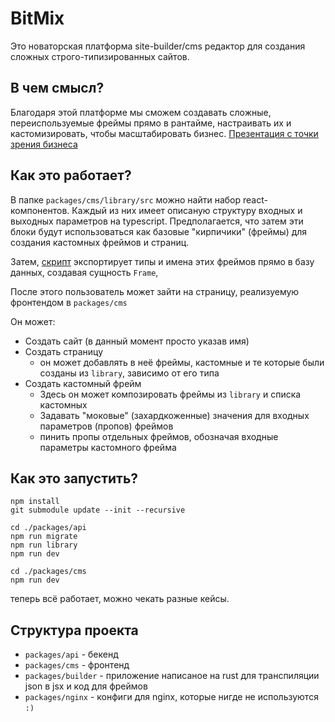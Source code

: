 # BitMix 
Это новаторская платформа site-builder/cms редактор для создания сложных строго-типизированных сайтов.

## В чем смысл? 
Благодаря этой платформе мы сможем создавать сложные, переиспользуемые фреймы прямо в рантайме, настраивать их и кастомизировать, чтобы масштабировать бизнес.
[Презентация с точки зрения бизнеса](https://disk.yandex.ru/d/USGebhyCOPQLfQ)

## Как это работает?
В папке `packages/cms/library/src` можно найти набор react-компонентов.
Каждый из них имеет описаную структуру входных и выходных параметров на typescript. Предполагается, что затем эти блоки будут использоваться как базовые "кирпичики" (фреймы) для создания кастомных фреймов и страниц.

Затем, [скрипт](./packages/api/generator/index.ts) экспортирует типы и имена этих фреймов прямо в базу данных, создавая сущность `Frame`,

После этого пользователь может зайти на страницу, реализуемую фронтендом в `packages/cms`

Он может:
- Создать сайт (в данный момент просто указав имя)
- Создать страницу
  - он может добавлять в неё фреймы, кастомные и те которые были созданы из `library`, зависимо от его типа
- Создать кастомный фрейм
  - Здесь он может композировать фреймы из `library` и списка кастомных
  - Задавать "моковые" (захардкоженные) значения для входных параметров (пропов) фреймов
  - пинить пропы отдельных фреймов, обозначая входные параметры кастомного фрейма

## Как это запустить?
```
npm install
git submodule update --init --recursive
```

```
cd ./packages/api
npm run migrate
npm run library
npm run dev
```

```
cd ./packages/cms
npm run dev
```

теперь всё работает, можно чекать разные кейсы.

## Структура проекта
- `packages/api` - бекенд
- `packages/cms` - фронтенд
- `packages/builder` - приложение написаное на rust для транспиляции json в jsx и код для фреймов
- `packages/nginx` - конфиги для nginx, которые нигде не используются `:)`
